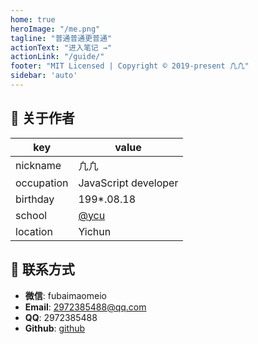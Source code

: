 ```yaml
---
home: true
heroImage: "/me.png"
tagline: "普通普通更普通"
actionText: "进入笔记 →"
actionLink: "/guide/"
footer: "MIT Licensed | Copyright © 2019-present 凢凢"
sidebar: 'auto'
---
```


## 🐩 关于作者

| key      | value                                                     |
| -------- | --------------------------------------------------------- |
| nickname | 凢凢                                                      |
| occupation | JavaScript developer |
| birthday | 199*.08.18                                                |
| school   | [@ycu](http://www.jxycu.edu.cn/)                           |
| location | Yichun |

## 🐶 联系方式

- **微信**: fubaimaomeio
- **Email**: 2972385488@qq.com
- **QQ**: 2972385488
- **Github**: [github](https://github.com/fubaimaomei)